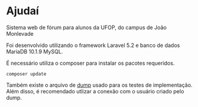 # Ajudaí
Sistema web de fórum para alunos da UFOP, do campus de João Monlevade

Foi desenvolvido utilizando o framework Laravel 5.2 e banco de dados MariaDB 10.1.9 MySQL.

É necessário utiliza o composer para instalar os pacotes requeridos.

```
composer update
```

Também existe o arquivo de [dump](https://github.com/XunilUFOP/ajudai/blob/master/sisajudai.sql) usado para os testes de implementação.
Além disso, é recomendado utlizar a conexão com o usuário criado pelo dump.

